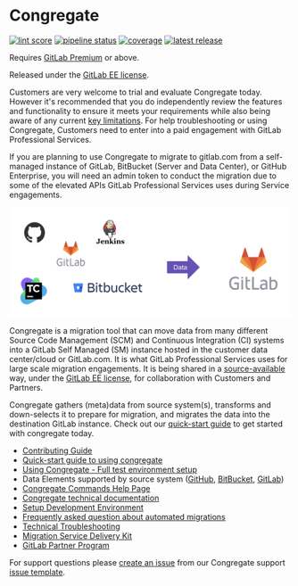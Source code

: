 # Congregate

[![lint score](https://user-content.gitlab-static.net/4ea5cdfa13fa28766d712c48e04ee724de3b84aa/68747470733a2f2f696d672e736869656c64732e696f2f62616467652f6c696e7425323073636f72652d382e39382d626c75652e737667)](https://gitlab.com/gitlab-org/professional-services-automation/tools/migration/congregate/tree/master)
[![pipeline status](https://gitlab.com/gitlab-org/professional-services-automation/tools/migration/congregate/badges/master/pipeline.svg)](https://gitlab.com/gitlab-org/professional-services-automation/tools/migration/congregate/-/pipelines?page=1&scope=all&ref=master)
[![coverage](https://gitlab.com/gitlab-org/professional-services-automation/tools/migration/congregate/badges/master/coverage.svg)](https://gitlab.com/gitlab-org/professional-services-automation/tools/migration/congregate/-/tree/master/congregate/tests)
[![latest release](https://gitlab.com/gitlab-org/professional-services-automation/tools/migration/congregate/-/badges/release.svg)](https://gitlab.com/gitlab-org/professional-services-automation/tools/migration/congregate/-/releases)

>>>
Requires [GitLab Premium](https://about.gitlab.com/pricing/) or above.

Released under the [GitLab EE license](LICENSE).

Customers are very welcome to trial and evaluate Congregate today. However it's recommended that you do independently review the features and functionality to ensure it meets your requirements while also being aware of any current [key limitations](/customer). For help troubleshooting or using Congregate, Customers need to enter into a paid engagement with GitLab Professional Services.

If you are planning to use Congregate to migrate to gitlab.com from a self-managed instance of GitLab, BitBucket (Server and Data Center), or GitHub Enterprise, you will need an admin token to conduct the migration due to some of the elevated APIs GitLab Professional Services uses during Service engagements.

>>>

![Congregate](./img/overview.png)

Congregate is a migration tool that can move data from many different Source Code Management (SCM) and Continuous Integration (CI) systems into a GitLab Self Managed (SM) instance hosted in the customer data center/cloud or GitLab.com. It is what GitLab Professional Services uses for large scale migration engagements. It is being shared in a [source-available](https://about.gitlab.com/solutions/open-source/) way, under the [GitLab EE license](https://en.wikipedia.org/wiki/Source-available_software#GitLab_Enterprise_Edition_License_(EE_License)), for collaboration with Customers and Partners.

Congregate gathers (meta)data from source system(s), transforms and down-selects it to prepare for migration, and migrates the data into the destination GitLab instance. Check out our [quick-start guide](./docs/using-congregate.md#quick-start) to get started with congregate today.

- [Contributing Guide](./docs/contributing.md)
- [Quick-start guide to using congregate](./docs/using-congregate.md#quick-start)
- [Using Congregate - Full test environment setup](./docs/full_setup.md)
- Data Elements supported by source system ([GitHub](./customer/github-migration-features-matrix.md), [BitBucket](./customer/bitbucket-migration-features-matrix.md), [GitLab](./customer/gitlab-migration-features-matrix.md))
- [Congregate Commands Help Page](./congregate/main.py#L5)
- [Congregate technical documentation](https://gitlab-org.gitlab.io/professional-services-automation/tools/migration/congregate/)
- [Setup Development Environment](./docs/setup-dev-env.md)
- [Frequently asked question about automated migrations](./customer/famq.md)
- [Technical Troubleshooting](./docs/troubleshooting.md)
- [Migration Service Delivery Kit](https://gitlab.com/gitlab-org/professional-services-automation/delivery-kits/migration-template)
- [GitLab Partner Program](https://partners.gitlab.com/English/?ReturnUrl=/prm/English/c/Training)

For support questions please [create an issue](https://gitlab.com/gitlab-org/professional-services-automation/tools/migration/congregate/-/issues/new?issuable_template=congregate-support)
from our Congregate support [issue template](./.gitlab/issue_templates/congregate-support.md).
